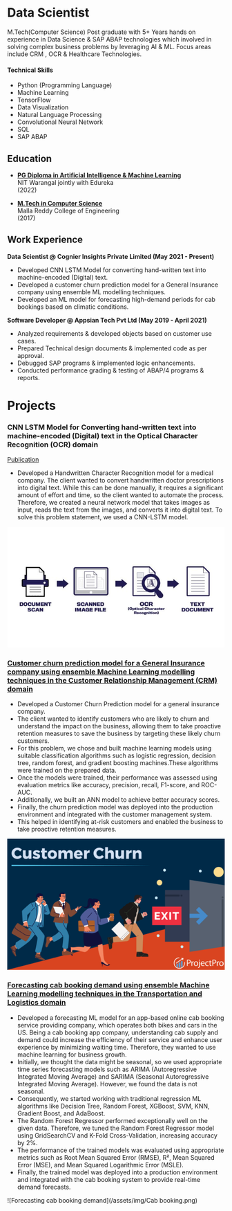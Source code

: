 # Data Scientist
M.Tech(Computer Science) Post graduate with 5+ Years hands on experience in Data Science & SAP ABAP technologies which involved in solving complex business problems by leveraging AI & ML. Focus areas include CRM , OCR & Healthcare Technologies.

#### Technical Skills
- Python (Programming Language)
- Machine Learning
- TensorFlow
- Data Visualization
- Natural Language Processing
- Convolutional Neural Network
- SQL
- SAP ABAP

## Education

- **[PG Diploma in Artificial Intelligence & Machine Learning](https://www.edureka.co/my-certificate/9306fd037be6f530791ae57d286e0aef)**  
  NIT Warangal jointly with Edureka  
  (2022)

- **[M.Tech in Computer Science]()**  
  Malla Reddy College of Engineering  
  (2017)
  
## Work Experience

**Data Scientist @ Cognier Insights Private Limited (May 2021 - Present)**
- Developed CNN LSTM Model for converting hand-written text into machine-encoded (Digital) text.
- Developed a customer churn prediction model for a General Insurance company using ensemble ML modelling techniques.
- Developed an ML model for forecasting high-demand periods for cab bookings based on climatic conditions.

**Software Developer @ Appsian Tech Pvt Ltd (May 2019 - April 2021)**
- Analyzed requirements & developed objects based on customer use cases.
- Prepared Technical design documents & implemented code as per approval.
- Debugged SAP programs & implemented logic enhancements.
- Conducted performance grading & testing of ABAP/4 programs & reports.

# Projects

### CNN LSTM Model for Converting hand-written text into machine-encoded (Digital) text in the Optical Character Recognition (OCR) domain
[Publication](https://www.mdpi.com/1424-8220/22/8/3048)
- Developed a Handwritten Character Recognition model for a medical company. The client wanted to convert handwritten doctor prescriptions into digital text. While this can be done manually, it requires a significant amount of effort and time, so the client wanted to automate the process. Therefore, we created a neural network model that takes images as input, reads the text from the images, and converts it into digital text. To solve this problem statement, we used a CNN-LSTM model.

![Hand Written character Recognition](/assets/img/OCR.jpg)

### [Customer churn prediction model for a General Insurance company using ensemble Machine Learning modelling techniques in the Customer Relationship Management (CRM) domain](https://github.com/ChandraKanth-datascience/Magma-HDI-General-Insurance)
- Developed a Customer Churn Prediction model for a general insurance company.
- The client wanted to identify customers who are likely to churn and understand the impact on the business, allowing them to take proactive retention measures to save the business by targeting these likely churn customers.
- For this problem, we chose and built machine learning models using suitable classification algorithms such as logistic regression, decision tree, random forest, and gradient boosting machines.These algorithms were trained on the prepared data.
- Once the models were trained, their performance was assessed using evaluation metrics like accuracy, precision, recall, F1-score, and ROC-AUC.
- Additionally, we built an ANN model to achieve better accuracy scores.
- Finally, the churn prediction model was deployed into the production environment and integrated with the customer management system.
- This helped in identifying at-risk customers and enabled the business to take proactive retention measures.
  
![Customer Churn Prediction](/assets/img/Customer_Churn.png)

### [Forecasting cab booking demand using ensemble Machine Learning modelling techniques in the Transportation and Logistics domain](https://github.com/ChandraKanth-datascience/Lyft)
- Developed a forecasting ML model for an app-based online cab booking service providing company, which operates both bikes and cars in the US. Being a cab booking app company, understanding cab supply and demand could increase the efficiency of their service and enhance user experience by minimizing waiting time. Therefore, they wanted to use machine learning for business growth.
- Initially, we thought the data might be seasonal, so we used appropriate time series forecasting models such as ARIMA (Autoregressive Integrated Moving Average) and SARIMA (Seasonal Autoregressive Integrated Moving Average). However, we found the data is not seasonal.
- Consequently, we started working with traditional regression ML algorithms like Decision Tree, Random Forest, XGBoost, SVM, KNN, Gradient Boost, and AdaBoost.
- The Random Forest Regressor performed exceptionally well on the given data. Therefore, we tuned the Random Forest Regressor model using GridSearchCV and K-Fold Cross-Validation, increasing accuracy by 2%.
- The performance of the trained models was evaluated using appropriate metrics such as Root Mean Squared Error (RMSE), R², Mean Squared Error (MSE), and Mean Squared Logarithmic Error (MSLE).
- Finally, the trained model was deployed into a production environment and integrated with the cab booking system to provide real-time demand forecasts.

![Forecasting cab booking demand](/assets/img/Cab booking.png)


<!--# Talks & Lectures
- Causality: The new science of an old question - GSP Seminar, Fall 2021
- Guest Lecture: Dimensionality Reduction - Big Data and Machine Learning for Scientific Discovery (PHYS 5336), Spring 2021
- Guest Lecture: Fourier and Wavelet Transforms - Scientific Computing (PHYS 5315), Fall 2020
- A Brief Introduction to Optimization - GSP Seminar, Fall 2019
- Weeks of Welcome Poster Competition - UTD, Fall 2019
- A Brief Introduction to Networks - GSP Seminar, Spring 2019

# Data Science YouTube

# Publications
- Talebi S., Lary D.J., Wijeratne L. OH., and Lary, T. Modeling Autonomic Pupillary Responses from External Stimuli Using Machine Learning (2019). DOI: 10.26717/BJSTR.2019.20.003446
- Wijeratne, L.O.; Kiv, D.R.; Aker, A.R.; Talebi, S.; Lary, D.J. Using Machine Learning for the Calibration of Airborne Particulate Sensors. Sensors 2020, 20, 99.
- Lary, D.J.; Schaefer, D.; Waczak, J.; Aker, A.; Barbosa, A.; Wijeratne, L.O.H.; Talebi, S.; Fernando, B.; Sadler, J.; Lary, T.; Lary, M.D. Autonomous Learning of New Environments with a Robotic Team Employing Hyper-Spectral Remote Sensing, Comprehensive In-Situ Sensing and Machine Learning. Sensors 2021, 21, 2240. https://doi.org/10.3390/s21062240
- Zhang, Y.; Wijeratne, L.O.H.; Talebi, S.; Lary, D.J. Machine Learning for Light Sensor Calibration. Sensors 2021, 21, 6259. https://doi.org/10.3390/s21186259
- Talebi, S.; Waczak, J.; Fernando, B.; Sridhar, A.; Lary, D.J. Data-Driven EEG Band Discovery with Decision Trees. Preprints 2022, 2022030145 (doi: 10.20944/preprints202203.0145.v1).
- Fernando, B.A.; Sridhar, A.; Talebi, S.; Waczak, J.; Lary, D.J. Unsupervised Blink Detection Using Eye Aspect Ratio Values. Preprints 2022, 2022030200 (doi: 10.20944/preprints202203.0200.v1).
- Talebi, S. et al. Decoding Physical and Cognitive Impacts of PM Concentrations at Ultra-fine Scales, 29 March 2022, PREPRINT (Version 1) available at Research Square [https://doi.org/10.21203/rs.3.rs-1499191/v1]
- Lary, D.J. et al. (2022). Machine Learning, Big Data, and Spatial Tools: A Combination to Reveal Complex Facts That Impact Environmental Health. In: Faruque, F.S. (eds) Geospatial Technology for Human Well-Being and Health. Springer, Cham. https://doi.org/10.1007/978-3-030-71377-5_12
- Wijerante, L.O.H. et al. (2022). Advancement in Airborne Particulate Estimation Using Machine Learning. In: Faruque, F.S. (eds) Geospatial Technology for Human Well-Being and Health. Springer, Cham. https://doi.org/10.1007/978-3-030-71377-5_13

# Data Science Blog -->

